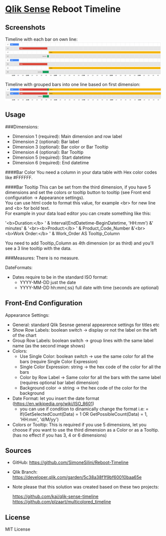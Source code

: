 # [Qlik Sense](https://www.qlik.com/us/products/qlik-sense) Reboot Timeline

##  Screenshots

Timeline with each bar on own line:
![](notgruped.PNG)

Timeline with grouped bars into one line based on first dimension:
![](gruped.PNG)


## Usage

###Dimensions:

- Dimension 1 (required): Main dimension and row label
- Dimension 2 (optional): Bar label
- Dimension 3 (optional): Bar color or Bar Tooltip
- Dimension 4 (optional): Bar Tooltip
- Dimension 5 (required): Start datetime
- Dimension 6 (required): End datetime

####Bar Color
You need a column in your data table with Hex color codes like #FFFFFF.

####Bar Tooltip
This can be set from the third dimension, if you have 5 dimensions and set the colors or tooltip button to tooltip (see Front end configuration -> Appearance settings).    
You can use html code to format this value, for example \<br> for new line and \<b> for bold text.     
For example in your data load editor you can create something like this:

'\<b>Duration:\</b> ' & Interval(EndDatetime-BeginDatetime, 'HH:mm') &' minutes' &
'\<br>\<b>Product:\</b> ' & Product_Code_Number &'\<br>\<b>Work Order:\</b> ' & Work_Order AS Tooltip_Column

You need to add Tooltip_Column as 4th dimension (or as third) and you'll see a 3 line tooltip with the data.

###Measures:
There is no measure.

DateFormats:

- Dates require to be in the standard ISO format:
    - YYYY-MM-DD just the date
    - YYYY-MM-DD hh:mm{:ss} full date with time (seconds are optional)


## Front-End Configuration
Appearance Settings:

- General: standard Qlik Sesnse general appearence settings for titles etc
- Show Row Labels: boolean switch -> display or not the label on the left of the chart
- Group Row Labels: boolean switch -> group lines with the same label name (as the second image shows)
- Colors:
    * Use Single Color: boolean switch -> use the same color for all the bars (require Single Color Expression) 
    * Single Color Expression: string -> the hex code of the color for all the bars
    * Color by Row Label -> Same color for all the bars with the same label (requires optional bar label dimension)
    * Background color -> string -> the hex code of the color for the background  
- Date Format: let you insert the date format (https://en.wikipedia.org/wiki/ISO_8601)
    * you can use if condition to dinamically change the format i.e: = If(GetSelectedCount(Data) = 1 OR GetPossibleCount(Data) = 1, 'HH:mm', 'd/M/yy') 
- Colors or Tooltip: This is required if you use 5 dimensions, let you choose if you want to use the third dimension as a Color or as a Tooltip. (has no effect if you has 3, 4 or 6 dimensions)



##  Sources

- GitHub: https://github.com/SimoneSilini/Reboot-Timeline
- Qlik Branch: https://developer.qlik.com/garden/5c38a38f1f9bf60010baa65e
- Note please that this solution was created based on these two projects: 
    
    https://github.com/kai/qlik-sense-timeline
    https://github.com/plzaart/multicolored_timeline


##  License

MIT License
